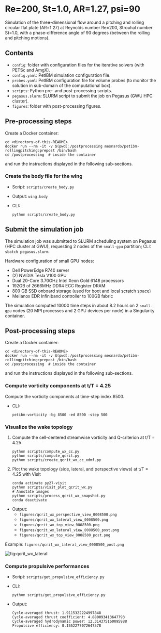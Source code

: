 # Re=200, St=1.0, AR=1.27, psi=90

Simulation of the three-dimensional flow around a pitching and rolling circular flat plate (AR=1.27) at Reynolds number Re=200, Strouhal number St=1.0, with a phase-difference angle of 90 degrees (between the rolling and pitching motions).

## Contents

* `config`: folder with configuration files for the iterative solvers (with PETSc and AmgX).
* `config.yaml`: PetIBM simulation configuration file.
* `probes.yaml`: PetIBM configuration file for volume probes (to monitor the solution in sub-domain of the computational box).
* `scripts`: Python pre- and post-processing scripts.
* `pegasus.slurm`: SLURM script to submit the job on Pegasus (GWU HPC cluster).
* `figures`: folder with post-processing figures.

## Pre-processing steps

Create a Docker container:

```shell
cd <directory-of-this-README>
docker run --rm -it -v $(pwd):/postprocessing mesnardo/petibm-rollingpitching:prepost /bin/bash
cd /postprocessing  # inside the container
```

and run the instructions displayed in the following sub-sections.

### Create the body file for the wing

* Script: `scripts/create_body.py`
* Output: `wing.body`
* CLI:

  ```shell
  python scripts/create_body.py
  ```

## Submit the simulation job

The simulation job was submitted to SLURM scheduling system on Pegasus (HPC cluster at GWU), requesting 2 nodes of the `small-gpu` partition; CLI: `sbatch pegasus.slurm`.

Hardware configuration of small GPU nodes:

* Dell PowerEdge R740 server
* (2) NVIDIA Tesla V100 GPU
* Dual 20-Core 3.70GHz Intel Xeon Gold 6148 processors
* 192GB of 2666MHz DDR4 ECC Register DRAM
* 800 GB SSD onboard storage (used for boot and local scratch space)
* Mellanox EDR Infiniband controller to 100GB fabric

The simulation computed 10000 time steps in about 8.2 hours on 2 `small-gpu` nodes (20 MPI processes and 2 GPU devices per node) in a Singularity container.

## Post-processing steps

Create a Docker container:

```shell
cd <directory-of-this-README>
docker run --rm -it -v $(pwd):/postprocessing mesnardo/petibm-rollingpitching:prepost /bin/bash
cd /postprocessing  # inside the container
```

and run the instructions displayed in the following sub-sections.

### Compute vorticity components at t/T = 4.25

Compute the vorticity components at time-step index 8500.

* CLI:

  ```shell
  petibm-vorticity -bg 8500 -ed 8500 -step 500
  ```

### Visualize the wake topology

1. Compute the cell-centered streamwise vorticity and Q-criterion at t/T = 4.25

   ```shell
   python scripts/compute_wx_cc.py
   python scripts/compute_qcrit.py
   python scripts/create_qcrit_wx_cc_xdmf.py
   ```

2. Plot the wake topology (side, lateral, and perspective views) at t/T = 4.25 with VisIt

   ```shell
   conda activate py27-visit
   python scripts/visit_plot_qcrit_wx.py
   # Annotate images
   python scripts/process_qcrit_wx_snapshot.py
   conda deactivate
   ```

* Output:
  * `figures/qcrit_wx_perspective_view_0008500.png`
  * `figures/qcrit_wx_lateral_view_0008500.png`
  * `figures/qcrit_wx_top_view_0008500.png`
  * `figures/qcrit_wx_lateral_view_0008500_post.png`
  * `figures/qcrit_wx_top_view_0008500_post.png`

Example: `figures/qcrit_wx_lateral_view_0008500_post.png`

![fig:qcrit_wx_lateral](figures/qcrit_wx_lateral_view_0008500_post.png)

### Compute propulsive performances

* Script: `scripts/get_propulsive_efficiency.py`
* CLI:

  ```shell
  python scripts/get_propulsive_efficiency.py
  ```

* Output:

  ```ascii
  Cycle-averaged thrust: 1.9115322224997848
  Cycle-averaged thrust coefficient: 4.880093413647793
  Cycle-averaged hydrodynamic power: 12.314375160095988
  Propulsive efficiency: 0.1552277072647578
  ```
